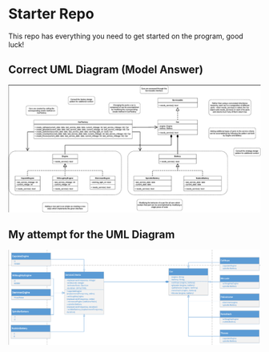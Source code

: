 # Starter Repo
This repo has everything you need to get started on the program, good luck!

## Correct UML Diagram (Model Answer)
![Model Answer UML Diagram](assets/model-answer.png)

## My attempt for the UML Diagram
![Alt text](assets/my-answer.png)
